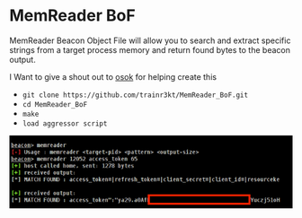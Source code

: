 # MemReader BoF

MemReader Beacon Object File will allow you to search and extract specific strings from a target process memory and return found bytes to the beacon output.

I Want to give a shout out to [osok](https://github.com/osok) for helping create this

* `git clone https://github.com/trainr3kt/MemReader_BoF.git`
* `cd MemReader_BoF`
* `make`
* `load aggressor script`

![](memreader.png)
